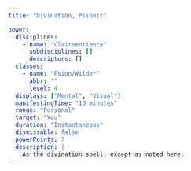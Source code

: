 ```yaml
---
title: "Divination, Psionic"

power:
  disciplines:
    - name: "Clairsentience"
      subdisciplines: []
      descriptors: []
  classes:
    - name: "Psion/Wilder"
      abbr: ""
      level: 4
  displays: ["Mental", "Visual"]
  manifestingTime: "10 minutes"
  range: "Personal"
  target: "You"
  duration: "Instantaneous"
  dismissable: false
  powerPoints: 7
  description: |
    As the divination spell, except as noted here.
---
```

